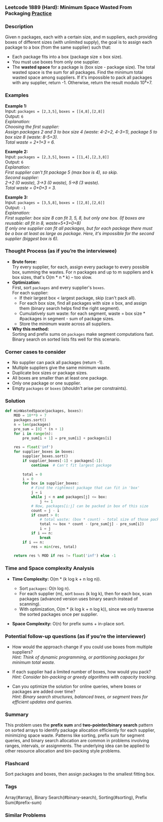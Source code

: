 ### Leetcode 1889 (Hard): Minimum Space Wasted From Packaging [Practice](https://leetcode.com/problems/minimum-space-wasted-from-packaging)

### Description  
Given n packages, each with a certain size, and m suppliers, each providing boxes of different sizes (with unlimited supply), the goal is to assign each package to a box (from the same supplier) such that:
- Each package fits into a box (package size ≤ box size).
- You must use boxes from only one supplier.
- The **wasted space** for a package is (box size - package size). The total wasted space is the sum for all packages.
Find the minimum total wasted space among suppliers. If it's impossible to pack all packages with any supplier, return -1. Otherwise, return the result modulo 10⁹+7.

### Examples  

**Example 1:**  
Input: `packages = [2,3,5]`, `boxes = [[4,8],[2,8]]`  
Output: `6`  
*Explanation:  
Choosing the first supplier:  
Assign packages 2 and 3 to box size 4 (waste: 4-2=2, 4-3=1), package 5 to box size 8 (waste: 8-5=3).  
Total waste = 2+1+3 = 6.*

**Example 2:**  
Input: `packages = [2,3,5]`, `boxes = [[1,4],[2,3,8]]`  
Output: `6`  
*Explanation:  
First supplier can't fit package 5 (max box is 4), so skip.  
Second supplier:  
2→2 (0 waste), 3→3 (0 waste), 5→8 (3 waste).  
Total waste = 0+0+3 = 3.*

**Example 3:**  
Input: `packages = [3,5,8]`, `boxes = [[2,8],[2,6]]`  
Output: `-1`  
*Explanation:  
First supplier: box size 8 can fit 3, 5, 8, but only one box. (If boxes are reusable: all fit in 8, waste=5+3+0=8)  
If only one supplier can fit all packages, but for each package there must be a box at least as large as package. Here, it's impossible for the second supplier (biggest box is 6).*

### Thought Process (as if you’re the interviewee)  
- **Brute force:**  
  Try every supplier, for each, assign every package to every possible box, summing the wastes. For n packages and up to m suppliers and k box sizes, that's O(m \* n \* k) – too slow.
- **Optimization:**  
  First, sort `packages` and every supplier's `boxes`.  
  For each supplier:  
    - If their largest box < largest package, skip (can't pack all).
    - For each box size, find all packages with size ≤ box, and assign them (binary search helps find the right segment).
    - Cumulatively sum waste: for each segment, waste = box size \* #packages in segment - sum of package sizes.
    - Store the minimum waste across all suppliers.
- **Why this method:**  
  Sorting and prefix sums on `packages` make segment computations fast. Binary search on sorted lists fits well for this scenario.

### Corner cases to consider  
- No supplier can pack all packages (return -1).
- Multiple suppliers give the same minimum waste.
- Duplicate box sizes or package sizes.
- All boxes are smaller than at least one package.
- Only one package or one supplier.
- Empty `packages` or `boxes` (shouldn't arise per constraints).

### Solution

```python
def minWastedSpace(packages, boxes):
    MOD = 10**9 + 7
    packages.sort()
    n = len(packages)
    pre_sum = [0] * (n + 1)
    for i in range(n):
        pre_sum[i + 1] = pre_sum[i] + packages[i]
        
    res = float('inf')
    for supplier_boxes in boxes:
        supplier_boxes.sort()
        if supplier_boxes[-1] < packages[-1]:
            continue  # Can't fit largest package
        
        total = 0
        i = 0
        for box in supplier_boxes:
            # Find the rightmost package that can fit in 'box'
            j = i
            while j < n and packages[j] <= box:
                j += 1
            # Now, packages[i:j] can be packed in box of this size
            count = j - i
            if count > 0:
                # total waste: (box * count) - total size of those packages
                total += box * count - (pre_sum[j] - pre_sum[i])
                i = j
            if i == n:
                break
        if i == n:
            res = min(res, total)
    
    return res % MOD if res != float('inf') else -1
```

### Time and Space complexity Analysis  

- **Time Complexity:** O(m \* (k log k + n log n)).  
  - Sort `packages`: O(n log n).
  - For each supplier (m), sort `boxes` (k log k), then for each box, scan packages (advanced version uses binary search instead of scanning).  
  - With optimization, O(m \* (k log k + n log k)), since we only traverse the sorted packages once per supplier.

- **Space Complexity:** O(n) for prefix sums + in-place sort.

### Potential follow-up questions (as if you’re the interviewer)  

- How would the approach change if you could use boxes from multiple suppliers?  
  *Hint: Think of dynamic programming, or partitioning packages for minimum total waste.*

- If each supplier had a limited number of boxes, how would you pack?  
  *Hint: Consider bin-packing or greedy algorithms with capacity tracking.*

- Can you optimize the solution for online queries, where boxes or packages are added over time?  
  *Hint: Binary search structures, balanced trees, or segment trees for efficient updates and queries.*

### Summary
This problem uses the **prefix sum** and **two-pointer/binary search** pattern on sorted arrays to identify package allocation efficiently for each supplier, minimizing space waste. Patterns like sorting, prefix sum for segment queries, and binary search allocation are common in problems involving ranges, intervals, or assignments. The underlying idea can be applied to other resource allocation and bin-packing style problems.


### Flashcard
Sort packages and boxes, then assign packages to the smallest fitting box.

### Tags
Array(#array), Binary Search(#binary-search), Sorting(#sorting), Prefix Sum(#prefix-sum)

### Similar Problems
